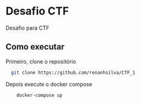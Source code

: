 # Desafio CTF

Desafio para CTF 

## Como executar

Primeiro, clone o repositório

```bash
  git clone https://github.com/renanhsilva/CTF_1
```

Depois execute o docker compose

```bash
    docker-compose up
````    